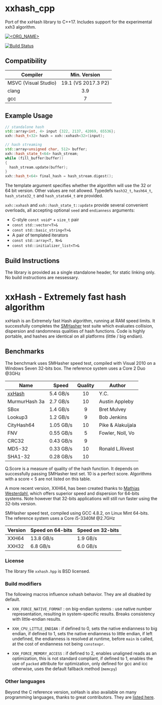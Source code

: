 # xxhash_cpp
Port of the xxHash library to C++17. Includes support for the experimental xxh3 algorithm.

[![<ORG_NAME>](https://circleci.com/gh/redspah/xxhash_cpp.svg?style=svg)](https://circleci.com/gh/redspah/xxhash_cpp/?branch=dev)

[![Build Status](https://travis-ci.org/RedSpah/xxhash_cpp.svg?branch=master)](https://travis-ci.org/RedSpah/xxhash_cpp)

Compatibility
----
| Compiler             | Min. Version        | 
|----------------------|:-------------------:|
| MSVC (Visual Studio) | 19.1 (VS 2017.3 P2) | 
| clang                | 3.9                 | 
| gcc                  | 7                   |

Example Usage
----

```cpp
// standalone hash
std::array<int, 4> input {322, 2137, 42069, 65536};
xxh::hash_t<32> hash = xxh::xxhash<32>(input); 

// hash streaming
std::array<unsigned char, 512> buffer;
xxh::hash_state_t<64> hash_stream; 
while (fill_buffer(buffer))
{
  hash_stream.update(buffer);
}
xxh::hash_t<64> final_hash = hash_stream.digest();
```
The template argument specifies whether the algorithm will use the 32 or 64 bit version. Other values are not allowed. Typedefs `hash32_t`, `hash64_t`, `hash_state32_t` and `hash_state64_t` are provided.

`xxh::xxhash` and `xxh::hash_state_t::update` provide several convenient overloads, all accepting optional `seed` and `endianness` arguments:
* C-style `const void*` + `size_t` pair
* `const std::vector<T>&`
* `const std::basic_string<T>&`
* A pair of templated iterators
* `const std::array<T, N>&`
* `const std::initializer_list<T>&`

Build Instructions
----

The library is provided as a single standalone header, for static linking only. No build instructions are nessessary.


xxHash - Extremely fast hash algorithm
======================================

xxHash is an Extremely fast Hash algorithm, running at RAM speed limits.
It successfully completes the [SMHasher](http://code.google.com/p/smhasher/wiki/SMHasher) test suite
which evaluates collision, dispersion and randomness qualities of hash functions.
Code is highly portable, and hashes are identical on all platforms (little / big endian).


Benchmarks
-------------------------

The benchmark uses SMHasher speed test, compiled with Visual 2010 on a Windows Seven 32-bits box.
The reference system uses a Core 2 Duo @3GHz


| Name          |   Speed  | Quality | Author           |
|---------------|----------|:-------:|------------------|
| [xxHash]      | 5.4 GB/s |   10    | Y.C.             |
| MurmurHash 3a | 2.7 GB/s |   10    | Austin Appleby   |
| SBox          | 1.4 GB/s |    9    | Bret Mulvey      |
| Lookup3       | 1.2 GB/s |    9    | Bob Jenkins      |
| CityHash64    | 1.05 GB/s|   10    | Pike & Alakuijala|
| FNV           | 0.55 GB/s|    5    | Fowler, Noll, Vo |
| CRC32         | 0.43 GB/s|    9    |                  |
| MD5-32        | 0.33 GB/s|   10    | Ronald L.Rivest  |
| SHA1-32       | 0.28 GB/s|   10    |                  |

[xxHash]: http://www.xxhash.com

Q.Score is a measure of quality of the hash function.
It depends on successfully passing SMHasher test set.
10 is a perfect score.
Algorithms with a score < 5 are not listed on this table.

A more recent version, XXH64, has been created thanks to [Mathias Westerdahl](https://github.com/JCash),
which offers superior speed and dispersion for 64-bits systems.
Note however that 32-bits applications will still run faster using the 32-bits version.

SMHasher speed test, compiled using GCC 4.8.2, on Linux Mint 64-bits.
The reference system uses a Core i5-3340M @2.7GHz

| Version    | Speed on 64-bits | Speed on 32-bits |
|------------|------------------|------------------|
| XXH64      | 13.8 GB/s        |  1.9 GB/s        |
| XXH32      |  6.8 GB/s        |  6.0 GB/s        |

### License

The library file `xxhash.hpp` is BSD licensed.


### Build modifiers

The following macros influence xxhash behavior. They are all disabled by default.

- `XXH_FORCE_NATIVE_FORMAT` : on big-endian systems : use native number representation,
                              resulting in system-specific results.
                              Breaks consistency with little-endian results.

- `XXH_CPU_LITTLE_ENDIAN` : if defined to 0, sets the native endianness to big endian,
                            if defined to 1, sets the native endianness to little endian,
                            if left undefined, the endianness is resolved at runtime, 
                            before `main` is called, at the cost of endianness not being `constexpr`.

- `XXH_FORCE_MEMORY_ACCESS` : if defined to 2, enables unaligned reads as an optimization, this is not standard compliant,
                              if defined to 1, enables the use of `packed` attribute for optimization, only defined for gcc and icc
                              otherwise, uses the default fallback method (`memcpy`) 

### Other languages

Beyond the C reference version,
xxHash is also available on many programming languages,
thanks to great contributors.
They are [listed here](http://www.xxhash.com/#other-languages).
